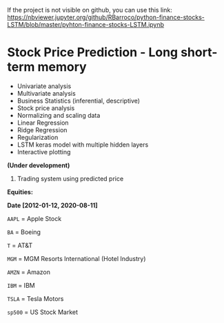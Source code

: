 If the project is not visible on github, you can use this link:</br>
https://nbviewer.jupyter.org/github/RBarroco/python-finance-stocks-LSTM/blob/master/pyhton-finance-stocks-LSTM.ipynb

# Stock Price Prediction - Long short-term memory

- Univariate analysis
- Multivariate analysis
- Business Statistics (inferential, descriptive)
- Stock price analysis
- Normalizing and scaling data
- Linear Regression
- Ridge Regression
- Regularization
- LSTM keras model with multiple hidden layers
- Interactive plotting

**(Under development)**
1. Trading system using predicted price

**Equities:**

**Date [2012-01-12, 2020-08-11]**

`AAPL` = Apple Stock

`BA` = Boeing

`T` = AT&T

`MGM` = MGM Resorts International (Hotel Industry)

`AMZN` = Amazon

`IBM` = IBM

`TSLA` = Tesla Motors

`sp500` = US Stock Market

